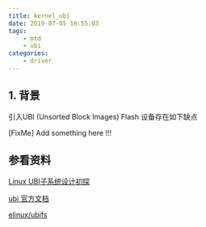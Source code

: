 ```yaml
---
title: kernel_ubi
date: 2019-07-05 16:55:03
tags: 
    - mtd
    - ubi
categories: 
    - driver
---
```


## 1. 背景
引入UBI (Unsorted Block Images)
Flash 设备存在如下缺点

[FixMe] Add something here !!!
<!--more-->

## 参看资料
[Linux UBI子系统设计初探](https://www.cnblogs.com/wahaha02/p/4814698.html)

[ubi 官方文档](http://www.linux-mtd.infradead.org/doc/ubi.html)

[elinux/ubifs](https://elinux.org/UBIFS)